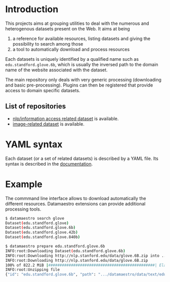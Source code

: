 # Introduction

This projects aims at grouping utilities to deal with the numerous and heterogenous datasets present on the Web. It aims
at being

1. a reference for available resources, listing datasets and giving the possibility to search among those
1. a tool to automatically download and process resources

Each datasets is uniquely identified by a qualified name such as `edu.standford.glove.6b`, which is usually the inversed path to the domain name of the website associated with the dataset.

The main repository only deals with very generic processing (downloading and basic pre-processing). Plugins can then be registered that provide access to domain specific datasets.


## List of repositories
 
- [nlp/information access related dataset](https://github.com/experimaestro/datamaestro_text) is available.
- [image-related dataset](https://github.com/experimaestro/datamaestro_image) is available.


# YAML syntax

Each dataset (or a set of related datasets) is described by a YAML file. Its syntax is
described in the [documentation](http://bpiwowar.github.io/datamaestro/).

# Example

The commmand line interface allows to download automatically the different resources. Datamaestro extensions can provide additional processing tools.

```sh
$ datamaestro search glove   
Dataset(edu.standford.glove)
Dataset(edu.standford.glove.6b)
Dataset(edu.standford.glove.42b)
Dataset(edu.standford.glove.840b)

$ datamaestro prepare edu.standford.glove.6b
INFO:root:Downloading Dataset(edu.standford.glove.6b)
INFO:root:Downloading http://nlp.stanford.edu/data/glove.6B.zip into .../glove/6b
INFO:root:Downloading http://nlp.stanford.edu/data/glove.6B.zip
100% of 822.2 MiB |###############################################| Elapsed Time: 0:01:54 Time:  0:01:54
INFO:root:Unzipping file
{"id": "edu.standford.glove.6b", "path": ".../datamaestro/data/text/edu/standford/glove/6b"}

```
